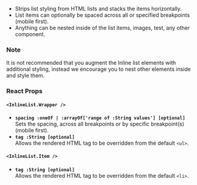 * Strips list styling from HTML lists and stacks the items horizontally.
* List items can optionally be spaced across all or specified breakpoints (mobile first).
* Anything can be nested inside of the list items, images, test, any other component.

### Note
It is not recommended that you augment the Inline list elements with additional styling, instead we encourage you to nest
other elements inside and style them.

### React Props
#### `<InlineList.Wrapper />`
* **`spacing :oneOf | :arrayOf['range of :String values'] [optional]`**  
Sets the spacing, across all breakpoints or by specific breakpoint(s) (mobile first).
* **`tag :String [optional]`**  
Allows the rendered HTML tag to be overridden from the default `<ul>`.

#### `<InlineList.Item />`
* **`tag :String [optional]`**  
Allows the rendered HTML tag to be overridden from the default `<li>`.
